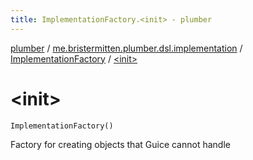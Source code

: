 ```yaml
---
title: ImplementationFactory.<init> - plumber
---
```


[plumber](../../index.html) / [me.bristermitten.plumber.dsl.implementation](../index.html) / [ImplementationFactory](index.html) / [&lt;init&gt;](./-init-.html)

# &lt;init&gt;

`ImplementationFactory()`

Factory for creating objects that Guice cannot handle

